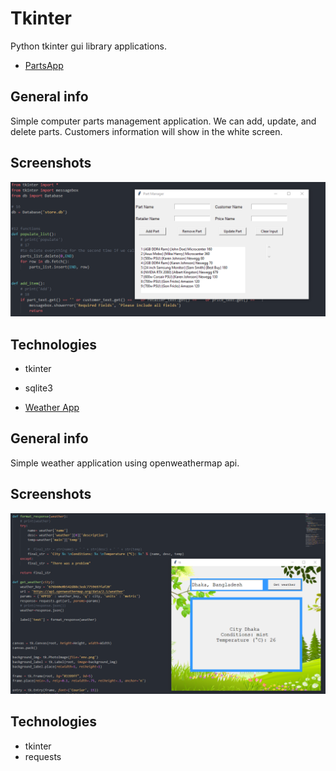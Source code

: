 # Tkinter
Python tkinter gui library applications. 

* [PartsApp](https://github.com/nou-ros/PyLab/tree/master/_03_TkinterLab/_01_parts_app)

## General info
Simple computer parts management application. We can add, update, and delete parts. Customers information will show in the white screen. 

## Screenshots
![Screen shot](./_01_parts_app/part_manager.png)

## Technologies
* tkinter
* sqlite3

* [Weather App](https://github.com/nou-ros/PyLab/tree/master/_03_TkinterLab/_02_weather_app)

## General info
Simple weather application using openweathermap api.

## Screenshots
![Screen shot](./_02_weather_app/weather.png)

## Technologies
* tkinter
* requests
